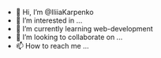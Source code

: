 - 👋 Hi, I’m @IliiaKarpenko
- 👀 I’m interested in ...
- 🌱 I’m currently learning web-development
- 💞️ I’m looking to collaborate on ...
- 📫 How to reach me ...

<!---
IliiaKarpenko/IliiaKarpenko is a ✨ special ✨ repository because its `README.md` (this file) appears on your GitHub profile.
You can click the Preview link to take a look at your changes.
--->
